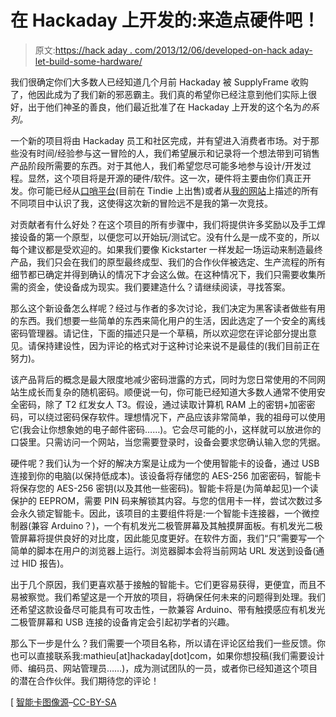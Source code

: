 # 在 Hackaday 上开发的:来造点硬件吧！

> 原文:[https://hack aday . com/2013/12/06/developed-on-hack aday-let-build-some-hardware/](https://hackaday.com/2013/12/06/developed-on-hackaday-lets-build-some-hardware/)

我们很确定你们大多数人已经知道几个月前 Hackaday 被 SupplyFrame 收购了，他因此成为了我们新的邪恶霸主。我们真的希望你已经注意到他们实际上很好，出于他们神圣的善良，他们最近批准了在 Hackaday 上开发的这个名为*的系列。*

一个新的项目将由 Hackaday 员工和社区完成，并有望进入消费者市场。对于那些没有时间/经验参与这一冒险的人，我们希望展示和记录将一个想法带到可销售产品阶段所需要的东西。对于其他人，我们希望您尽可能多地参与设计/开发过程。显然，这个项目将是开源的硬件/软件。这一次，硬件将主要由你们真正开发。你可能已经从[口哨平台](http://hackaday.com/2013/05/18/just-put-your-lips-together-to-turn-on-a-lamp/)(目前在 Tindie 上出售)或者从[我的网站](http://www.limpkin.fr)上描述的所有不同项目中认识了我，这使得这次新的冒险远不是我的第一次竞技。

对贡献者有什么好处？在这个项目的所有步骤中，我们将提供许多奖励以及手工焊接设备的第一个原型，以便您可以开始玩/测试它。没有什么是一成不变的，所以每个建议都是受欢迎的。如果我们要像 Kickstarter 一样发起一场运动来制造最终产品，我们只会在我们的原型最终成型、我们的合作伙伴被选定、生产流程的所有细节都已确定并得到确认的情况下才会这么做。在这种情况下，我们只需要收集所需的资金，使设备成为现实。我们要建造什么？请继续阅读，寻找答案。

那么这个新设备怎么样呢？经过与作者的多次讨论，我们决定为黑客读者做些有用的东西。我们想要一些简单的东西来简化用户的生活，因此选定了一个安全的离线密码管理器。请记住，下面的描述只是一个草稿，所以欢迎您在评论部分提出意见。请保持建设性，因为评论的格式对于这种讨论来说不是最佳的(我们目前正在努力)。

该产品背后的概念是最大限度地减少密码泄露的方式，同时为您日常使用的不同网站生成长而复杂的随机密码。顺便说一句，你可能已经知道大多数人通常不使用安全密码，除了 T2 红发女人 T3。假设，通过读取计算机 RAM 上的密钥+加密密码，可以绕过密码保存软件。理想情况下，产品应该非常简单，我的祖母可以使用它(我会让你想象她的电子邮件密码……)。它会尽可能的小，这样就可以放进你的口袋里。只需访问一个网站，当您需要登录时，设备会要求您确认输入您的凭据。

硬件呢？我们认为一个好的解决方案是让成为一个使用智能卡的设备，通过 USB 连接到你的电脑(以保持低成本)。该设备将存储您的 AES-256 加密密码，智能卡将保存您的 AES-256 密钥(以及其他一些密码)。智能卡将是(为简单起见)一个读保护的 EEPROM，需要 PIN 码来解锁其内容。与您的信用卡一样，尝试次数过多会永久锁定智能卡。因此，该项目的主要组件将是:一个智能卡连接器，一个微控制器(兼容 Arduino？)，一个有机发光二极管屏幕及其触摸屏面板。有机发光二极管屏幕将提供良好的对比度，因此能见度更好。在软件方面，我们“只”需要写一个简单的脚本在用户的浏览器上运行。浏览器脚本会将当前网站 URL 发送到设备(通过 HID 报告)。

出于几个原因，我们更喜欢基于接触的智能卡。它们更容易获得，更便宜，而且不易被察觉。我们希望这是一个开放的项目，将确保任何未来的问题得到处理。我们还希望这款设备尽可能具有可攻击性，一款兼容 Arduino、带有触摸感应有机发光二极管屏幕和 USB 连接的设备肯定会引起初学者的兴趣。

那么下一步是什么？我们需要一个项目名称，所以请在评论区给我们一些反馈。你也可以直接联系我:mathieu[at]hackaday[dot]com，如果你想投稿(我们需要设计师、编码员、网站管理员……)，成为测试团队的一员，或者你已经知道这个项目的潜在合作伙伴。我们期待您的评论！

[ [智能卡图像源](http://commons.wikimedia.org/wiki/File:Differentsmartcardpadlayouts.jpg)–[CC-BY-SA](http://creativecommons.org/licenses/by-sa/3.0/deed.en)